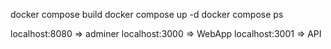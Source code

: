 docker compose build
docker compose up -d
docker compose ps

localhost:8080 => adminer
localhost:3000 => WebApp
localhost:3001 => API
